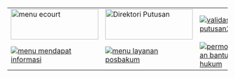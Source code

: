 <p style="text-align: center;">&nbsp;</p>
<p style="text-align: center;">&nbsp;</p>
<style>
a img.menuini{
 transition: transform .2s;
}
a img.menuini:hover{
transform: scale(1.2);
} 
</style>

<table style="width: 100%;">
<tbody>
<tr>
<td><a href="https://ecourt.mahkamahagung.go.id/" target="_blank" rel="noopener noreferrer"><img src="images/images/menu_ecourt.png" alt="menu ecourt" width="200" height="70" class="menuini" style="display: block; margin: 0px auto;" /></a></td>
<td><a href="https://putusan3.mahkamahagung.go.id/pengadilan/profil/pengadilan/pa-tutuyan.html" target="_self"><img src="images/images/Direktori-Putusan.png" alt="Direktori Putusan" width="200" height="70" class="menuini" style="display: block; margin-left: auto; margin-right: auto;" /></a></td>
<td><a href="https://putusan.pa-tutuyan.go.id/" target="_blank" rel="noopener noreferrer"><img src="images/images/validasi-putusan2.jpg" alt="validasi putusan2" class="menuini" style="display: block; margin-left: auto; margin-right: auto;" /></a></td>
<td><a href="http://sipp.pa-tutuyan.go.id/" target="_blank" rel="noopener noreferrer"><img src="images/images/forms/menusipp.png" alt="menusipp" class="menuini" style="display: block; margin-left: auto; margin-right: auto;" /></a></td>
<td><a href="https://siwas.mahkamahagung.go.id/"><img src="images/images/menu-siwas.png" alt="menu siwas" class="menuini" style="display: block; margin-left: auto; margin-right: auto;" /></a></td>
</tr>
<tr>
<td><a href="images/slide/hak-untuk-tau.png" class="jcepopup" data-mediabox="1"><img src="images/slide/menu-mendapat-informasi.jpg" alt="menu mendapat informasi" class="menuini" style="display: block; margin-right: auto;" /></a></td>
<td><a href="images/slide/posbakum-pa-tutuyan.jpg" class="jcepopup autopopup-single" data-mediabox="1"><img src="images/slide/menu-layanan-posbakum.jpg" alt="menu layanan posbakum" class="menuini" style="display: block; margin-left: auto; margin-right: auto;" /></a></td>
<td><a href="images/slide/posbakum.png" class="jcepopup autopopup-single" data-mediabox="1"><img src="images/slide/permohonan-bantuan-hukum.jpg" alt="permohonan bantuan hukum" class="menuini" style="display: block; margin-left: auto; margin-right: auto;" /></a></td>
<td><a href="images/slide/alur-bantuan.png" class="jcepopup autopopup-single" data-mediabox="1"><img src="images/slide/menualur.jpg" alt="menualur" class="menuini" style="display: block; margin-left: auto; margin-right: auto;" /></a></td>
<td><a href="http://gugatanmandiri.badilag.net/gugatan_mandiri" target="_blank"><img src="images/slide/menu-gugatan.jpg" alt="menu gugatan" class="menuini" style="display: block; margin-right: auto;" /></a></td>
</tr>
</tbody>
</table>
<p>&nbsp;</p>
